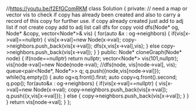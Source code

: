 //https://youtu.be/f2EfGComRKM
class Solution {
private:
// need a map or vector vis to check if copy has already been created and also to carry a record of this copy for further use. if copy already created just add to adj list if not create copy add to adj list call dfs for copy
void dfs(Node* og, Node* &copy, vector<Node*>& vis)
{
for(auto &x : og->neighbors)
{
if(vis[x->val]==nullptr)
{
vis[x->val]=new Node(x->val);
copy->neighbors.push_back(vis[x->val]);
dfs(x,vis[x->val],vis);
}
else copy->neighbors.push_back(vis[x->val]);
}
}
public:
Node* cloneGraph(Node* node) {
if(node==nullptr) return nullptr;
vector<Node*> vis(101,nullptr);
vis[node->val]=new Node(node->val);
//dfs(node, vis[node->val], vis);
queue<pair<Node*, Node*>> q;
q.push({node,vis[node->val]});
while(!q.empty())
{
auto og=q.front().first;
auto copy=q.front().second;
q.pop();
for(auto&x : og->neighbors)
{
if(vis[x->val]==nullptr)
{
vis[x->val]=new Node(x->val);
copy->neighbors.push_back(vis[x->val]);
q.push({x,vis[x->val]});
}
else
{
copy->neighbors.push_back(vis[x->val]);
}
}
}
return vis[node->val];
}
};